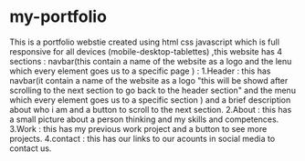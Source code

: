 # my-portfolio
This is a portfolio webstie created using html css javascript which is full responsive for all devices (mobile-desktop-tablettes) ,this website has 4 sections : navbar(this contain a name of the website as a logo and the lenu which every element goes us to a specific page )  : 
1.Header : this has navbar(it contain a name of the website as a logo "this will be showd after scrolling to the next section to go back to the header section" and the menu which every element goes us to a specific section ) and a brief description about who i am and a button to scroll to the next section.
2.About : this has a small picture about a person thinking and my skills and competences.
3.Work : this has my previous work project and a button to see more projects.
4.contact : this has our links to our acounts in social media to contact us.
